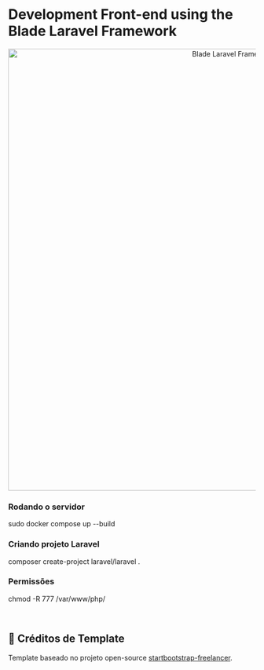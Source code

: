 # Development Front-end using the Blade Laravel Framework

<p align="center">
    <img alt="Blade Laravel Framework" title="Blade Laravel Framework" src="./.github/framework-blade-laravel.gif" width="900px" />
</p>

### Rodando o servidor
sudo docker compose up --build

### Criando projeto Laravel
composer create-project laravel/laravel .

### Permissões
chmod -R 777 /var/www/php/ 

<br>

<a id="creditos"></a>

## 💜 Créditos de Template

Template baseado no projeto open-source [startbootstrap-freelancer](https://github.com/startbootstrap/startbootstrap-freelancer).
